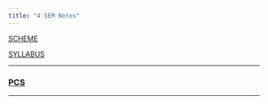 ```yaml
---
title: "4 SEM Notes"
---
```



<a target="_blank" href="https://vtu.ac.in/wp-content/uploads/2019/12/Electronics-Communication-Engineering-Tentative-sch.pdf">SCHEME</a>

<a target="_blank" href="https://vtu.ac.in/wp-content/uploads/2019/12/Electronics-Communication-Engineering-Tentative-syla.pdf">SYLLABUS</a>

<hr>
<!--
<nav class="toc" markdown="1">
*   
{:toc}
</nav>
-->
<h3>  
    <a  target="_blank" href="https://drive.google.com/open?id=1VBj7jq_IaPztpD7IsK8RA2icaDzcwDwn"> 
       PCS
    </a>

</h3>
<hr>
<!--
  <a target="_blank" href="https://drive.google.com/open?id=0B9cqMjKT9M-dWjE2b2VSZkF6eG54R19mbksyaE95T25FRGdN">Microprocessors Lab</a>
 <a target="_blank" href="https://drive.google.com/open?id=0B9cqMjKT9M-dekUzWFpDbE8yTTFZLXhQWnRtYVFBQ2tyTGI0">Lic & Commn Lab</a>
<hr>
<br><br><br><br><br><br><br><br><br><br><br><br><br><br><br><br><br><br><br><br><br><br><br><br><br><br><br><br><br>
<hr>
-->
<!--
###### Engg. Maths
* Module 1
* Module 2 
* Module 3  
* Module 4 
* Module 5
<a href="#" style="float: right;">
  <img src="https://ecernsit.github.io/assets/top.png"   style="float: right;"  style="width:42px;height:42px;border:0;">
</a>
<br><br><br><br><br><br><br>
###### Microprocessors
*   <a target="_blank" href="https://drive.google.com/open?id=0B9cqMjKT9M-dOXlwMlRFOHJMVHM">Module 1</a>
*   <a target="_blank" href="https://drive.google.com/open?id=0B9cqMjKT9M-dLTd3c3ltRk1Va0E">Module 2</a>
* Module 3  
* Module 4 
* Module 5
<a href="#" style="float: right;">
  <img src="https://ecernsit.github.io/assets/top.png"   style="float: right;"  style="width:42px;height:42px;border:0;">
</a><br><br><br><br><br><br><br>
###### Control Systems
*   <a target="_blank" href="https://drive.google.com/open?id=0B9cqMjKT9M-dUGxDT1RMOUlJams">Module 1</a>
*   <a target="_blank" href="https://drive.google.com/open?id=0B9cqMjKT9M-db3JScndneVhrQlk">Module 2</a>
* Module 3
* Module 4 
* Module 5
<a href="#" style="float: right;">
  <img src="https://ecernsit.github.io/assets/top.png"   style="float: right;"  style="width:42px;height:42px;border:0;">
</a><br><br><br><br><br><br><br>
##### SignalS & Systems
* Module 1
* Module 2 
* Module 3  
* Module 4 
* Module 5
<a href="#" style="float: right;">
  <img src="https://ecernsit.github.io/assets/top.png"   style="float: right;"  style="width:42px;height:42px;border:0;">
</a><br><br><br><br><br><br><br>
###### Principles of comm. Systems
* Module 1
*   <a target="_blank" href="https://drive.google.com/open?id=0B9cqMjKT9M-deVVsRkNXbUZfVTQ">Module 2</a>
* Module 3  
* Module 4 
* Module 5
<a href="#" style="float: right;">
  <img src="https://ecernsit.github.io/assets/top.png"   style="float: right;"  style="width:42px;height:42px;border:0;">
</a><br><br><br><br><br><br><br>
###### Linear Integrated Circuits
*   <a target="_blank" href="https://drive.google.com/open?id=0B9cqMjKT9M-dZ0liUHBFN1hoR1E">Module 1</a>
*   <a target="_blank" href="https://drive.google.com/open?id=0B9cqMjKT9M-dLUJvbXdzTENwMzg">Module 2</a>
* Module 3  
* Module 4 
* Module 5
<a href="#" style="float: right;">
  <img src="https://ecernsit.github.io/assets/top.png"   style="float: right;"  style="width:42px;height:42px;border:0;">
</a>
<hr>
